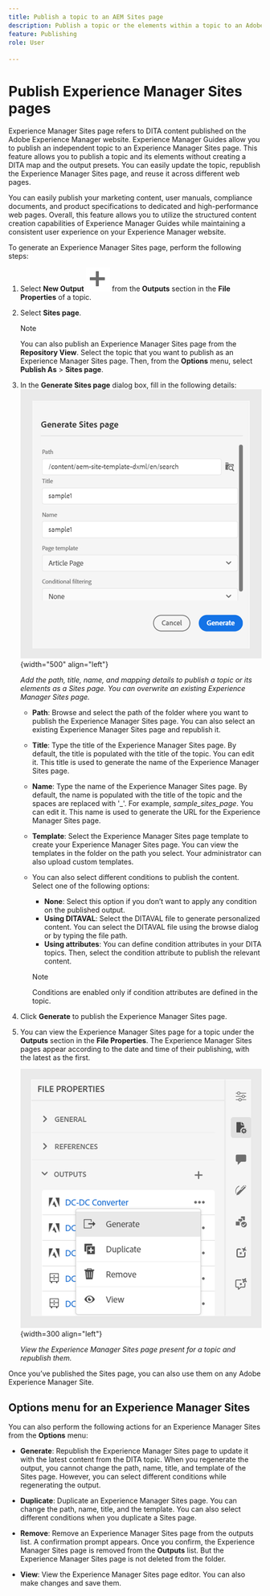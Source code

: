 ```yaml
---
title: Publish a topic to an AEM Sites page
description: Publish a topic or the elements within a topic to an Adobe Experience Manager Sites output.  Learn how to view the Experience Manager Sites page present for a topic and republish them.
feature: Publishing
role: User

---
```

# Publish Experience Manager Sites pages


Experience Manager Sites page refers to DITA content published on the Adobe Experience Manager website. Experience Manager Guides allow you to publish an independent topic to an Experience Manager Sites page. This feature allows you to publish a topic and its elements without creating a DITA map and the output presets. You can easily update the topic, republish the Experience Manager Sites page, and reuse it across different web pages.

You can easily publish your marketing content, user manuals, compliance documents, and product specifications to dedicated and high-performance web pages.  Overall, this feature allows you to utilize the structured content creation capabilities of Experience Manager Guides while maintaining a consistent user experience on your Experience Manager website.




To generate an Experience Manager Sites page, perform the following steps:



       
1. Select **New Output** ![new output icon](./images/Add_icon.svg) from the **Outputs** section in the **File Properties** of a topic.
1. Select **Sites page**.  


   

    >[!NOTE]
    >
    > You can also publish an Experience Manager Sites page from the **Repository View**. Select the topic that you want to publish as an Experience Manager Sites page. Then, from the **Options** menu, select **Publish As** > **Sites page**.

1. In the **Generate Sites page** dialog box, fill in the following details:
        ![Add the path and template details in Generate Sites page](images/aem-sites-page-generate.png){width="500" align="left"}
        
    *Add the path, title, name, and mapping details to publish a topic or its elements as a Sites page. You can overwrite an existing Experience Manager Sites page.*  

    * **Path**: Browse and select the path of the folder where you want to publish the Experience Manager Sites page. You can also select an existing Experience Manager Sites page and republish it.
    * **Title**: Type the title of the Experience Manager Sites page. By default, the title is populated with the title of the topic. You can edit it. This title is used to generate the name of the Experience Manager Sites page.
    * **Name**: Type the name of the Experience Manager Sites page. By default, the name is populated with the title of the topic and the spaces are replaced with '_'. For example, *sample_sites_page*. You can edit it. This name is used to generate the URL for the Experience Manager Sites page.
    * **Template**: Select the Experience Manager Sites page template to create your Experience Manager Sites page. You can view the templates in the folder on the path you select. Your administrator can also upload custom templates. 


    * You can also select different conditions to publish the content.  Select one of the following options:

               
        * **None**: Select this option if you don’t want to apply any condition on the published output.
        * **Using DITAVAL**: Select the DITAVAL file to generate personalized content. You can select the DITAVAL file using the browse dialog or by typing the file path. 
        * **Using attributes**: You can define condition attributes in your DITA topics. Then, select the condition attribute to publish the relevant content.
        
        >[!NOTE] 
        > 
        >Conditions are enabled only if condition attributes are defined in the topic.
        
           

1. Click **Generate** to publish the Experience Manager Sites page.
1. You can view the Experience Manager Sites page for a topic under the **Outputs** section in the **File Properties**. The Experience Manager Sites pages appear according to the date and time of their publishing, with the latest as the first. 
 
    ![View the Experience Manager Sites page for a topic](images/aem-sites-outputs.png){width=300 align="left"}
       
     *View the Experience Manager Sites page present for a topic and republish them.*  

 


Once you’ve published the Sites page, you can also use them on any Adobe Experience Manager Site.


## Options menu for an Experience Manager Sites

You can also perform the following actions for an Experience Manager Sites from the **Options** menu:

* **Generate**: Republish the Experience Manager Sites page to update it with the latest content from the DITA topic. When you regenerate the output, you cannot change the path, name, title, and template of the Sites page. However, you can select different conditions while regenerating the output.

* **Duplicate**: Duplicate an Experience Manager Sites page. You can change the path, name, title, and the template. You can also select different conditions when you duplicate a Sites page.

* **Remove**: Remove an Experience Manager Sites page from the outputs list. A confirmation prompt appears. Once you confirm, the Experience Manager Sites page is removed from the **Outputs** list. But the Experience Manager Sites page is not deleted from the folder.

* **View**: View the Experience Manager Sites page editor. You can also make changes and save them.
